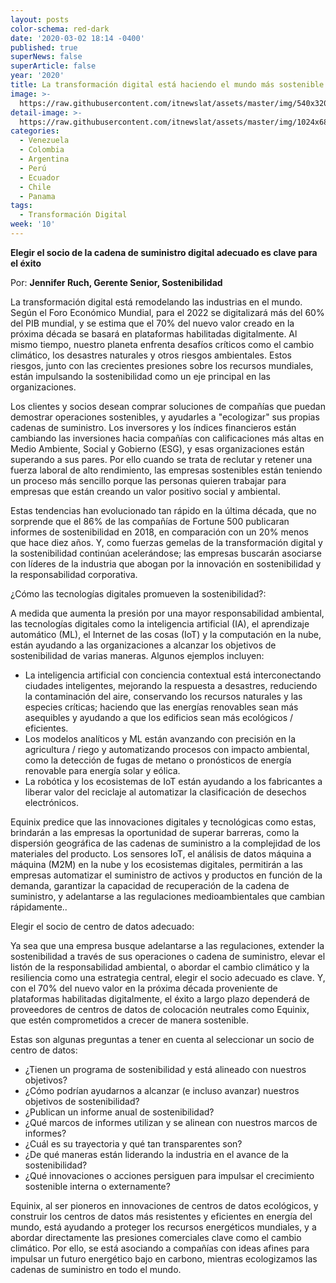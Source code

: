 ```yaml
---
layout: posts
color-schema: red-dark
date: '2020-03-02 18:14 -0400'
published: true
superNews: false
superArticle: false
year: '2020'
title: La transformación digital está haciendo el mundo más sostenible
image: >-
  https://raw.githubusercontent.com/itnewslat/assets/master/img/540x320/Europa-Espacio-p.jpg
detail-image: >-
  https://raw.githubusercontent.com/itnewslat/assets/master/img/1024x680/Europa-Espacio-g.jpg
categories:
  - Venezuela
  - Colombia
  - Argentina
  - Perú
  - Ecuador
  - Chile
  - Panama
tags:
  - Transformación Digital
week: '10'
---
```

**Elegir el socio de la cadena de suministro digital adecuado es clave para el éxito**

Por: **Jennifer Ruch, Gerente Senior, Sostenibilidad**

La transformación digital está remodelando las industrias en el mundo. Según el Foro Económico Mundial, para el 2022 se digitalizará más del 60% del PIB mundial, y se estima que el 70% del nuevo valor creado en la próxima década se basará en plataformas habilitadas digitalmente. Al mismo tiempo, nuestro planeta enfrenta desafíos críticos como el cambio climático, los desastres naturales y otros riesgos ambientales. Estos riesgos, junto con las crecientes presiones sobre los recursos mundiales, están impulsando la sostenibilidad como un eje principal en las organizaciones.

Los clientes y socios desean comprar soluciones de compañías que puedan demostrar operaciones sostenibles, y ayudarles a "ecologizar" sus propias cadenas de suministro. Los inversores y los índices financieros están cambiando las inversiones hacia compañías con calificaciones más altas en Medio Ambiente, Social y Gobierno (ESG), y esas organizaciones están superando a sus pares. Por ello cuando se trata de reclutar y retener una fuerza laboral de alto rendimiento, las empresas sostenibles están teniendo un proceso más sencillo porque las personas quieren trabajar para empresas que están creando un valor positivo social y ambiental.

Estas tendencias han evolucionado tan rápido en la última década, que no sorprende que el 86% de las compañías de Fortune 500 publicaran informes de sostenibilidad en 2018, en comparación con un 20% menos que hace diez años. Y, como fuerzas gemelas de la transformación digital y la sostenibilidad continúan acelerándose; las empresas buscarán asociarse con líderes de la industria que abogan por la innovación en sostenibilidad y la responsabilidad corporativa.

¿Cómo las tecnologías digitales promueven la sostenibilidad?:

A medida que aumenta la presión por una mayor responsabilidad ambiental, las tecnologías digitales como la inteligencia artificial (IA), el aprendizaje automático (ML), el Internet de las cosas (IoT) y la computación en la nube, están ayudando a las organizaciones a alcanzar los objetivos de sostenibilidad de varias maneras. Algunos ejemplos incluyen:

- La inteligencia artificial con conciencia contextual está interconectando ciudades inteligentes, mejorando la respuesta a desastres, reduciendo la contaminación del aire, conservando los recursos naturales y las especies críticas; haciendo que las energías renovables sean más asequibles y ayudando a que los edificios sean más ecológicos / eficientes.
- Los modelos analíticos y ML están avanzando con precisión en la agricultura / riego y automatizando procesos con impacto ambiental, como la detección de fugas de metano o pronósticos de energía renovable para energía solar y eólica.
- La robótica y los ecosistemas de IoT están ayudando a los fabricantes a liberar valor del reciclaje al automatizar la clasificación de desechos electrónicos.

Equinix predice que las innovaciones digitales y tecnológicas como estas, brindarán a las empresas la oportunidad de superar barreras, como la dispersión geográfica de las cadenas de suministro a la complejidad de los materiales del producto. Los sensores IoT, el análisis de datos máquina a máquina (M2M) en la nube y los ecosistemas digitales, permitirán a las empresas automatizar el suministro de activos y productos en función de la demanda, garantizar la capacidad de recuperación de la cadena de suministro, y adelantarse a las regulaciones medioambientales que cambian rápidamente..

Elegir el socio de centro de datos adecuado:

Ya sea que una empresa busque adelantarse a las regulaciones, extender la sostenibilidad a través de sus operaciones o cadena de suministro, elevar el listón de la responsabilidad ambiental, o abordar el cambio climático y la resiliencia como una estrategia central, elegir el socio adecuado es clave. Y, con el 70% del nuevo valor en la próxima década proveniente de plataformas habilitadas digitalmente, el éxito a largo plazo dependerá de proveedores de centros de datos de colocación neutrales como Equinix, que estén comprometidos a crecer de manera sostenible.

Estas son algunas preguntas a tener en cuenta al seleccionar un socio de centro de datos:

- ¿Tienen un programa de sostenibilidad y está alineado con nuestros objetivos?
- ¿Cómo podrían ayudarnos a alcanzar (e incluso avanzar) nuestros objetivos de sostenibilidad?
- ¿Publican un informe anual de sostenibilidad?
- ¿Qué marcos de informes utilizan y se alinean con nuestros marcos de informes?
- ¿Cuál es su trayectoria y qué tan transparentes son?
- ¿De qué maneras están liderando la industria en el avance de la sostenibilidad?
- ¿Qué innovaciones o acciones persiguen para impulsar el crecimiento sostenible interna o externamente?

Equinix, al ser pioneros en innovaciones de centros de datos ecológicos, y construir  los centros de datos más resistentes y eficientes en energía del mundo, está ayudando a proteger los recursos energéticos mundiales, y a abordar directamente las presiones comerciales clave como el cambio climático.  Por ello, se está asociando a compañías con ideas afines para impulsar un futuro energético bajo en carbono, mientras ecologizamos las cadenas de suministro en todo el mundo.


